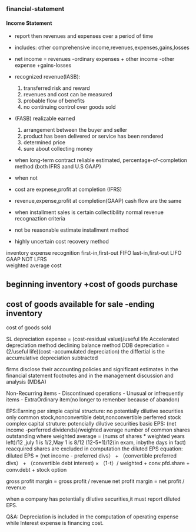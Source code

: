 ### financial-statement

#### Income Statement
- report then revenues and expenses over a period of time
- includes: other comprehensive income,revenues,expenses,gains,losses
- net income = revenues -ordinary expenses + other income -other expense +gains-losses

- recognized revenue(IASB): 
	1. transferred risk and reward
	2. revenues and cost can be measured
	3. probable flow of  benefits
	4. no continuing control over goods sold
- (FASB)
	realizable earned
	1. arrangement between the buyer and seller
	2. product has been delivered or service has been rendered
	3. determined price
	4. sure about collecting money

- when long-term contract reliable estimated,
percentage-of-completion method (both IFRS aand U.S GAAP)
- when not
- cost are expnese,profit at completion (IFRS)
- revenue,expense,profit at completion(GAAP)
cash flow are the same

- when installment sales is certain collectibility
	normal revenue recognaztion criteria
- not be reasonable estimate 
	installment method
- highly uncertain
	cost recovery method

inventory expense recognition
first-in,first-out FIFO 
last-in,first-out LIFO	GAAP NOT LFRS	
weighted average cost 

beginning inventory 
+cost of goods purchase
-----------------------
cost of goods available for sale
-ending inventory 
-----------------------
cost of goods sold

SL depreciation expense = (cost-residual value)/useful life
Accelerated depreciation method
declining balance method
	DDB depreciation = (2/useful life)(cost -accumulated depreciation)
	the differtial is the accumulative depreciation subtracted

firms disclose their accounting policies and significant estimates in the financial statement footnotes and in the management discussion and analysis (MD&A)

Non-Recurring items
	- Discontinued operations
	- Unusual or infrequently items
	- ExtraOrdinary item(no longer to remenber because of abandon)

EPS:Earning per 
simple capital structure:
no potentially dilutive securities
only common stock,nonconvertible debt,nonconvertible perferred stock
complex capital struture:
potencially dilutive securities
basic EPS: (net income -perferred dividends)/weighted average number of common shares outstanding
  where weighted average = (nums of shares * weighted years left)/12 ,july 1 is 1/2,May 1 is 8/12 (12-5+1)/12(in exam, inbythe days in fact)
reacquired shares are excluded in computation
the diluted EPS equation:
	diluted EPS = (net income - preferred divs） + （convertible preferred divs） + （convertible debt interest) × （1-t）/
	weighted + conv.pfd.share + conv.debt + stock option

gross profit margin  = gross profit / revenue
net profit margin = net profit / revenue

when a company has potentially dilutive securities,it must report diluted EPS.

Q&A:
Depreciation is included in the computation of operating expense
while Interest expense is financing cost.












